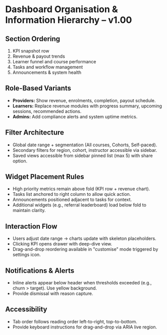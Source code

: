 # Dashboard Organisation & Information Hierarchy – v1.00

## Section Ordering
1. KPI snapshot row
2. Revenue & payout trends
3. Learner funnel and course performance
4. Tasks and workflow management
5. Announcements & system health

## Role-Based Variants
- **Providers:** Show revenue, enrolments, completion, payout schedule.
- **Learners:** Replace revenue modules with progress summary, upcoming sessions, recommended actions.
- **Admins:** Add compliance alerts and system uptime metrics.

## Filter Architecture
- Global date range + segmentation (All courses, Cohorts, Self-paced).
- Secondary filters for region, cohort, instructor accessible via sidebar.
- Saved views accessible from sidebar pinned list (max 5) with share option.

## Widget Placement Rules
- High priority metrics remain above fold (KPI row + revenue chart).
- Tasks list anchored to right column to allow quick action.
- Announcements positioned adjacent to tasks for context.
- Additional widgets (e.g., referral leaderboard) load below fold to maintain clarity.

## Interaction Flow
- Users adjust date range → charts update with skeleton placeholders.
- Clicking KPI opens drawer with deep-dive view.
- Drag-and-drop reordering available in "customise" mode triggered by settings icon.

## Notifications & Alerts
- Inline alerts appear below header when thresholds exceeded (e.g., churn > target). Use yellow background.
- Provide dismissal with reason capture.

## Accessibility
- Tab order follows reading order left-to-right, top-to-bottom.
- Provide keyboard instructions for drag-and-drop via ARIA live region.
